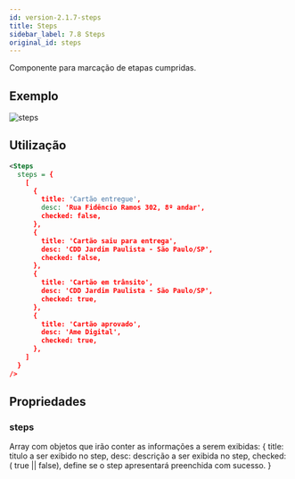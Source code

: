 ```yaml
---
id: version-2.1.7-steps
title: Steps
sidebar_label: 7.8 Steps
original_id: steps
---
```


Componente para marcação de etapas cumpridas.

## Exemplo

![steps](assets/images_components/v2.0.0/steps.png)

## Utilização

```xml
<Steps
  steps = {
    [
      {
        title: 'Cartão entregue',
        desc: 'Rua Fidêncio Ramos 302, 8º andar',
        checked: false,
      },
      {
        title: 'Cartão saiu para entrega',
        desc: 'CDD Jardim Paulista - São Paulo/SP',
        checked: false,
      },
      {
        title: 'Cartão em trânsito',
        desc: 'CDD Jardim Paulista - São Paulo/SP',
        checked: true,
      },
      {
        title: 'Cartão aprovado',
        desc: 'Ame Digital',
        checked: true,
      },
    ]
  }
/>
```

## Propriedades

### steps

Array com objetos que irão conter as informações a serem exibidas:
{
title: titulo a ser exibido no step,
desc: descrição a ser exibida no step,
checked: ( true || false), define se o step apresentará preenchida com sucesso.
}
